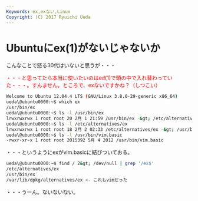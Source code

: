 ```yaml
---
Keywords: ex,exない,Linux
Copyright: (C) 2017 Ryuichi Ueda
---
```


# <!--:ja-->Ubuntuにex(1)がないじゃないか<!--:-->
<!--:ja-->こんなことで怒る30代はいないと思うが・・・

<span style="color:red">・・・と思ってたら本当に使いたいのはed(1)で頭の中で入れ替わっていた・・・。すんません。ところで、exないですかね？（しつこい）</span>

```bash
Welcome to Ubuntu 12.04.4 LTS (GNU/Linux 3.8.0-29-generic x86_64)
ueda\@ubuntu0000:~$ which ex
/usr/bin/ex
ueda\@ubuntu0000:~$ ls -l /usr/bin/ex
lrwxrwxrwx 1 root root 20 2月 1 21:59 /usr/bin/ex -&gt; /etc/alternatives/ex
ueda\@ubuntu0000:~$ ls -l /etc/alternatives/ex
lrwxrwxrwx 1 root root 18 2月 2 02:33 /etc/alternatives/ex -&gt; /usr/bin/vim.basic
ueda\@ubuntu0000:~$ ls -l /usr/bin/vim.basic 
-rwxr-xr-x 1 root root 2015392 5月 4 2012 /usr/bin/vim.basic
```

<!--:--><!--more--><!--:ja-->

・・・というようにexがvim.basicに結びついておる。

```bash
ueda\@ubuntu0000:~$ find / 2&gt; /dev/null | grep '/ex$' 
/etc/alternatives/ex
/usr/bin/ex
/var/lib/dpkg/alternatives/ex <- これもvimだった
```

・・・うーん。ないないない。<!--:-->
